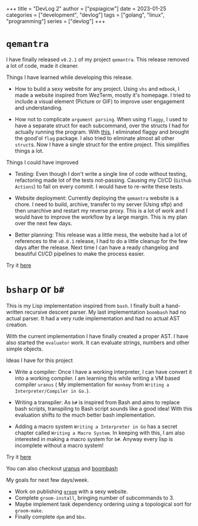 +++
title = "DevLog 2"
author = ["pspiagicw"]
date = 2023-01-25
categories = ["development", "devlog"]
tags = ["golang", "linux", "programming"]
series = ["devlog"]
+++


# `qemantra`

I have finally released `v0.2.1` of my project `qemantra`. This release removed a lot of code, made it cleaner.

Things I have learned while developing this release.

- How to build a sexy website for any project.
Using `vhs` and `mdbook`, I made a website inspired from WezTerm, mostly it's homepage.
I tried to include a visual element (Picture or GIF) to improve user engagement and understanding.

- How not to complicate `argument parsing`. 
When using `flaggy`, I used to have a separate struct for each subcommand, over the structs I had for actually running the program.
With [this](https://abhinavg.net/2022/08/13/flag-subcommand/), I eliminated flaggy and brought the good'ol `flag` package.
I also tried to eliminate almost all other `struct`s. Now I have a single struct for the entire project. This simplifies things a lot.

Things I could have improved
- Testing: Even though I don't write a single line of code without testing, refactoring made lot of the tests not-passing.
Causing my CI/CD (`Github Actions`) to fail on every commit. I would have to re-write these tests.

- Website deployment: 
Currently deploying the `qemantra` website is a chore. I need to build, archive, transfer to my server (Using sftp) and then unarchive and restart my reverse proxy.
This is a lot of work and I would have to improve the workflow by a large margin. This is my plan over the next few days.

- Better planning:
This release was a little mess, the website had a lot of references to the `v0.0.1` release, I had to do a little cleanup for the few days after the release.
Next time I can have a ready changelog and beautiful CI/CD pipelines to make the process easier.

Try it [here](https://qemantra.pspiagicw.xyz)

# `bsharp` or `b#`

This is my Lisp implementation inspired from `bash`. I finally built a hand-written recursive descent parser.
My last implementation `boombash` had no actual parser. It had a very rude implementation and had no actual AST creation.

With the current implementation I have finally created a proper AST. I have also started the `evaluator` work. It can evaluate strings, numbers and other simple objects.

Ideas I have for this project
- Write a compiler: 
Once I have a working interpreter, I can have convert it into a working compiler. I am learning this while writing a VM based compiler `uranus` ( My implementation for `monkey` from `Writing a Interpreter/Compiler in Go.`).

- Writing a transpiler:
As `b#` is inspired from Bash and aims to replace bash scripts, transpiling to Bash script sounds like a good idea!
With this evaluation shifts to the much better bash implementation.

- Adding a macro system
`Writing a Interpreter in Go` has a secret chapter called `Writing a Macro System`. In keeping with this, I am also interested in making a macro system for `b#`.
Anyway every lisp is incomplete without a macro system!

Try it [here](https://github.com/pspiagicw/bsharp)

You can also checkout [uranus](https://github.com/pspiagicw/uranus) and [boombash](https://github.com/pspiagicw/boombash)




My goals for next few days/week.

- Work on publishing [`groom`](https://github.com/golang-groom/groom) with a sexy website.
- Complete `groom-install`, bringing number of subcommands to 3.
- Maybe implement task dependency ordering using a topological sort for `groom-make`.
- Finally complete `dpm` and `bbx`.


